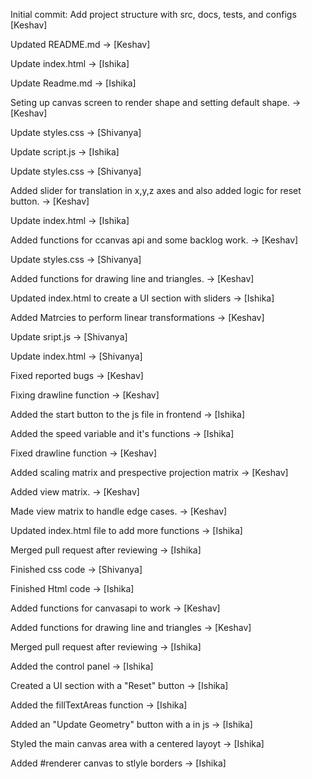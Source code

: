 Initial commit: Add project structure with src, docs, tests, and configs  [Keshav]

Updated README.md -> [Keshav]

Update index.html   -> [Ishika]

Update Readme.md    -> [Ishika]

Seting up canvas screen to render shape and setting default shape. -> [Keshav]

Update styles.css    -> [Shivanya]

Update script.js    -> [Ishika]

Update styles.css    -> [Shivanya]

Added slider for translation in x,y,z axes and also added logic for reset button.  -> [Keshav]

Update index.html   -> [Ishika]

Added functions for ccanvas api and some backlog work.  -> [Keshav]

Update styles.css    -> [Shivanya]

Added functions for drawing line and triangles.  -> [Keshav]

Updated index.html to create a UI section with sliders -> [Ishika]

Added Matrcies to perform linear transformations -> [Keshav]

Update sript.js    -> [Shivanya]

Update index.html   -> [Shivanya]

Fixed reported bugs -> [Keshav]

Fixing drawline function -> [Keshav]

Added the start button to the js file in frontend -> [Ishika]

Added the speed variable and it's functions  -> [Ishika]

Fixed drawline function -> [Keshav]

Added scaling matrix and prespective projection matrix -> [Keshav]

Added view matrix. -> [Keshav]

Made view matrix to handle edge cases. -> [Keshav]

Updated index.html file to add more functions -> [Ishika]

Merged pull request after reviewing -> [Ishika]

Finished css code -> [Shivanya]

Finished Html code -> [Ishika]

Added functions for canvasapi to work -> [Keshav]

Added functions for drawing line and triangles -> [Keshav]

Merged pull request after reviewing -> [Ishika]

Added the control panel  -> [Ishika]

Created  a UI section with a "Reset" button -> [Ishika]

Added the fillTextAreas function -> [Ishika]

Added an "Update Geometry" button with a <canvas> in js -> [Ishika]

Styled the main canvas area with a centered layoyt -> [Ishika]

Added #renderer canvas to stlyle borders -> [Ishika]
